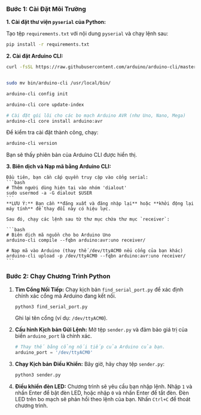 ### Bước 1: Cài Đặt Môi Trường

**1. Cài đặt thư viện `pyserial` của Python:**

Tạo tệp `requirements.txt` với nội dung `pyserial` và chạy lệnh sau:

```bash
pip install -r requirements.txt
```

**2. Cài đặt Arduino CLI:**


```bash
curl -fsSL https://raw.githubusercontent.com/arduino/arduino-cli/master/install.sh | sh


sudo mv bin/arduino-cli /usr/local/bin/

arduino-cli config init

arduino-cli core update-index

# Cài đặt gói lõi cho các bo mạch Arduino AVR (như Uno, Nano, Mega)
arduino-cli core install arduino:avr
```

Để kiểm tra cài đặt thành công, chạy:
```bash
arduino-cli version
```
Bạn sẽ thấy phiên bản của Arduino CLI được hiển thị.

**3. Biên dịch và Nạp mã bằng Arduino CLI:**
    
    Đầu tiên, bạn cần cấp quyền truy cập vào cổng serial:
    ```bash
    # Thêm người dùng hiện tại vào nhóm 'dialout'
    sudo usermod -a -G dialout $USER
    ```
    **LƯU Ý:** Bạn cần **đăng xuất và đăng nhập lại** hoặc **khởi động lại máy tính** để thay đổi này có hiệu lực.
    
    Sau đó, chạy các lệnh sau từ thư mục chứa thư mục `receiver`:

    ```bash
    # Biên dịch mã nguồn cho bo Arduino Uno
    arduino-cli compile --fqbn arduino:avr:uno receiver/

    # Nạp mã vào Arduino (thay thế /dev/ttyACM0 nếu cổng của bạn khác)
    arduino-cli upload -p /dev/ttyACM0 --fqbn arduino:avr:uno receiver/
    ```

### Bước 2: Chạy Chương Trình Python

1.  **Tìm Cổng Nối Tiếp:** Chạy kịch bản `find_serial_port.py` để xác định chính xác cổng mà Arduino đang kết nối.

    ```bash
    python3 find_serial_port.py
    ```
    Ghi lại tên cổng (ví dụ: `/dev/ttyACM0`).

2.  **Cấu hình Kịch bản Gửi Lệnh:**
    Mở tệp `sender.py` và đảm bảo giá trị của biến `arduino_port` là chính xác.

    ```python
    # Thay thế bằng cổng nối tiếp của Arduino của bạn.
    arduino_port = '/dev/ttyACM0' 
    ```

3.  **Chạy Kịch bản Điều Khiển:**
    Bây giờ, hãy chạy tệp `sender.py`:

    ```bash
    python3 sender.py
    ```

4.  **Điều khiển đèn LED:**
    Chương trình sẽ yêu cầu bạn nhập lệnh. Nhập `1` và nhấn Enter để bật đèn LED, hoặc nhập `0` và nhấn Enter để tắt đèn. Đèn LED trên bo mạch sẽ phản hồi theo lệnh của bạn. Nhấn `Ctrl+C` để thoát chương trình.
